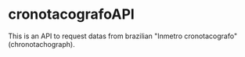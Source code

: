 # cronotacografoAPI
This is an API to request datas from brazilian "Inmetro cronotacografo" (chronotachograph).
